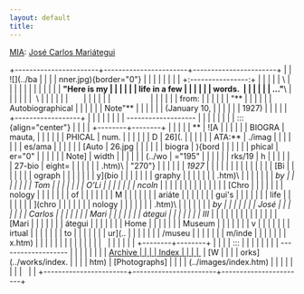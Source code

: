 ```yaml
---
layout: default
title: 
---
```

[MIA](../index.htm): [José Carlos Mariátegui](index.htm)

+-----------------------+-----------------------+-----------------------+
|                       | ![](../ba             |                       |
|                       | nner.jpg){border="0"} |                       |
|                       |                       |                       |
|                       | +:----------------:+  |                       |
|                       | | \                |  |                       |
|                       | |                  |  |                       |
|                       | | **\"Here is my   |  |                       |
|                       | | life in a few    |  |                       |
|                       | | words.           |  |                       |
|                       | | \...\"**\        |  |                       |
|                       | |  \               |  |                       |
|                       | |                  |  |                       |
|                       | |                  |  |                       |
|                       | | from:            |  |                       |
|                       | | \"**             |  |                       |
|                       | | Autobiographical |  |                       |
|                       | | Note\"**         |  |                       |
|                       | | (January 10,     |  |                       |
|                       | | 1927)            |  |                       |
|                       | +------------------+  |                       |
|                       |                       |                       |
|                       | -------------------   |                       |
|                       |                       |                       |
|                       | ::: {align="center"}  |                       |
|                       | +--------+--------+   |                       |
|                       | | **     | ![A    |   |                       |
|                       | | BIOGRA | mauta, |   |                       |
|                       | | PHICAL | num.   |   |                       |
|                       | | D      | 26](.  |   |                       |
|                       | | ATA:** | ./imag |   |                       |
|                       | |        | es/ama |   |                       |
|                       | | [Auto  | 26.jpg |   |                       |
|                       | | biogra | ){bord |   |                       |
|                       | | phical | er="0" |   |                       |
|                       | | Note]  | width  |   |                       |
|                       | | (../wo | ="195" |   |                       |
|                       | | rks/19 | h      |   |                       |
|                       | | 27-bio | eight= |   |                       |
|                       | | .htm)\ | "270"} |   |                       |
|                       | | *1927* |        |   |                       |
|                       | |        |        |   |                       |
|                       | | [Bi    |        |   |                       |
|                       | | ograph |        |   |                       |
|                       | | y](bio |        |   |                       |
|                       | | graphy |        |   |                       |
|                       | | .htm)\ |        |   |                       |
|                       | | *by    |        |   |                       |
|                       | | Tom    |        |   |                       |
|                       | | O\'Li  |        |   |                       |
|                       | | ncoln* |        |   |                       |
|                       | |        |        |   |                       |
|                       | | [Chro  |        |   |                       |
|                       | | nology |        |   |                       |
|                       | | of     |        |   |                       |
|                       | | M      |        |   |                       |
|                       | | ariáte |        |   |                       |
|                       | | gui\'s |        |   |                       |
|                       | | life   |        |   |                       |
|                       | | ](chro |        |   |                       |
|                       | | nology |        |   |                       |
|                       | | .htm)\ |        |   |                       |
|                       | | *by    |        |   |                       |
|                       | | José   |        |   |                       |
|                       | | Carlos |        |   |                       |
|                       | | Mari   |        |   |                       |
|                       | | átegui |        |   |                       |
|                       | | III*   |        |   |                       |
|                       | |        |        |   |                       |
|                       | | [Mari  |        |   |                       |
|                       | | átegui |        |   |                       |
|                       | | Home   |        |   |                       |
|                       | | Museum |        |   |                       |
|                       | | v      |        |   |                       |
|                       | | irtual |        |   |                       |
|                       | | to     |        |   |                       |
|                       | | ur](.. |        |   |                       |
|                       | | /museu |        |   |                       |
|                       | | m/inde |        |   |                       |
|                       | | x.htm) |        |   |                       |
|                       | |        |        |   |                       |
|                       | |        |        |   |                       |
|                       | +--------+--------+   |                       |
|                       | :::                   |                       |
|                       |                       |                       |
|                       | -------------------   |                       |
|                       |                       |                       |
|                       | [Archive              |                       |
|                       | Index                 |                       |
|                       | ](../index.htm) \| [W |                       |
|                       | orks](../works/index. |                       |
|                       | htm) \| [Photographs] |                       |
|                       | (../images/index.htm) |                       |
|                       |                       |                       |
|                       |                       |                       |
+-----------------------+-----------------------+-----------------------+

 
